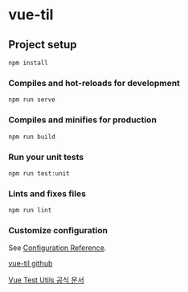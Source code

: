 # vue-til

## Project setup
```
npm install
```

### Compiles and hot-reloads for development
```
npm run serve
```

### Compiles and minifies for production
```
npm run build
```

### Run your unit tests
```
npm run test:unit
```

### Lints and fixes files
```
npm run lint
```

### Customize configuration
See [Configuration Reference](https://cli.vuejs.org/config/).

[vue-til github](https://github.com/joshua1988/vue-til)

[Vue Test Utils 공식 문서](https://vue-test-utils.vuejs.org/guides/)